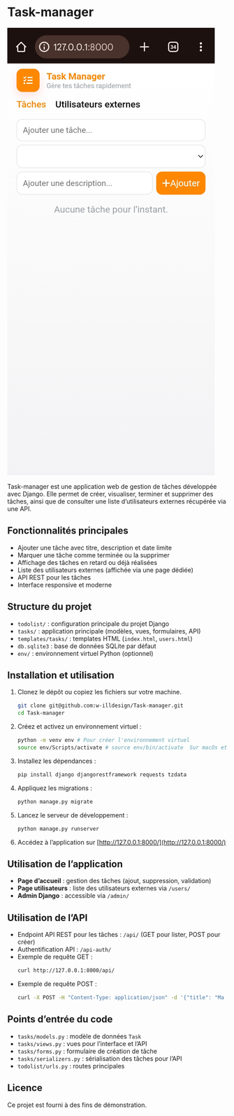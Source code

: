 # Task-manager

![alt text](Screenshot_20251016-175919_1.png)

Task-manager est une application web de gestion de tâches développée avec Django. Elle permet de créer, visualiser, terminer et supprimer des tâches, ainsi que de consulter une liste d’utilisateurs externes récupérée via une API.

## Fonctionnalités principales

- Ajouter une tâche avec titre, description et date limite
- Marquer une tâche comme terminée ou la supprimer
- Affichage des tâches en retard ou déjà réalisées
- Liste des utilisateurs externes (affichée via une page dédiée)
- API REST pour les tâches
- Interface responsive et moderne


## Structure du projet

- `todolist/` : configuration principale du projet Django
- `tasks/` : application principale (modèles, vues, formulaires, API)
- `templates/tasks/` : templates HTML (`index.html`, `users.html`)
- `db.sqlite3` : base de données SQLite par défaut
- `env/` : environnement virtuel Python (optionnel)

## Installation et utilisation

1. Clonez le dépôt ou copiez les fichiers sur votre machine.
   ```bash
   git clone git@github.com:w-illdesign/Task-manager.git
   cd Task-manager
   ```
2. Créez et activez un environnement virtuel :
   ```bash
   python -m venv env # Pour créer l'environnement virtuel
   source env/Scripts/activate # source env/bin/activate  Sur macOs et Linux
   ```
3. Installez les dépendances :
   ```bash
   pip install django djangorestframework requests tzdata
   ```
4. Appliquez les migrations :
   ```bash
   python manage.py migrate
   ```
5. Lancez le serveur de développement :
   ```bash
   python manage.py runserver
   ```
6. Accédez à l’application sur [http://127.0.0.1:8000/](http://127.0.0.1:8000/)

## Utilisation de l’application

- **Page d’accueil** : gestion des tâches (ajout, suppression, validation)
- **Page utilisateurs** : liste des utilisateurs externes via `/users/`
- **Admin Django** : accessible via `/admin/`

## Utilisation de l’API

- Endpoint API REST pour les tâches : `/api/` (GET pour lister, POST pour créer)
- Authentification API : `/api-auth/`
- Exemple de requête GET :
  ```bash
  curl http://127.0.0.1:8000/api/
  ```
- Exemple de requête POST :
  ```bash
  curl -X POST -H "Content-Type: application/json" -d '{"title": "Ma tâche", "description": "Détails", "deadline": "2025-10-20T12:00:00Z"}' http://127.0.0.1:8000/api/
  ```

## Points d’entrée du code

- `tasks/models.py` : modèle de données `Task`
- `tasks/views.py` : vues pour l’interface et l’API
- `tasks/forms.py` : formulaire de création de tâche
- `tasks/serializers.py` : sérialisation des tâches pour l’API
- `todolist/urls.py` : routes principales

## Licence

Ce projet est fourni à des fins de démonstration.

